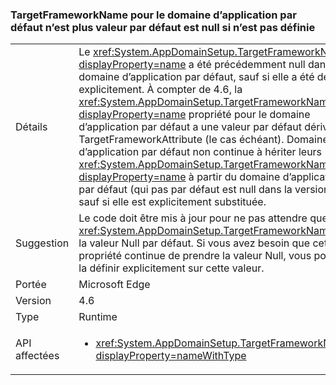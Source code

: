 ### <a name="targetframeworkname-for-default-app-domain-no-longer-defaults-to-null-if-not-set"></a>TargetFrameworkName pour le domaine d’application par défaut n’est plus valeur par défaut est null si n’est pas définie

|   |   |
|---|---|
|Détails|Le <xref:System.AppDomainSetup.TargetFrameworkName?displayProperty=name> a été précédemment null dans le domaine d’application par défaut, sauf si elle a été définie explicitement. À compter de 4.6, la <xref:System.AppDomainSetup.TargetFrameworkName?displayProperty=name> propriété pour le domaine d’application par défaut a une valeur par défaut dérivée TargetFrameworkAttribute (le cas échéant). Domaines d’application par défaut non continue à hériter leurs <xref:System.AppDomainSetup.TargetFrameworkName?displayProperty=name> à partir du domaine d’application par défaut (qui pas par défaut est null dans la version 4.6) sauf si elle est explicitement substituée.|
|Suggestion|Le code doit être mis à jour pour ne pas attendre que <xref:System.AppDomainSetup.TargetFrameworkName> ait la valeur Null par défaut. Si vous avez besoin que cette propriété continue de prendre la valeur Null, vous pouvez la définir explicitement sur cette valeur.|
|Portée|Microsoft Edge|
|Version|4.6|
|Type|Runtime|
|API affectées|<ul><li><xref:System.AppDomainSetup.TargetFrameworkName?displayProperty=nameWithType></li></ul>|

